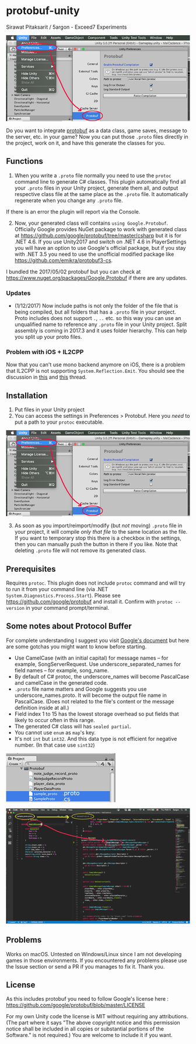 # protobuf-unity
Sirawat Pitaksarit / 5argon - Exceed7 Experiments

![settings](https://github.com/5argon/protobuf-unity/raw/master/images/settings.png)

Do you want to integrate [protobuf](https://github.com/google/protobuf) as a data class, game saves, message to the server, etc. in your game? Now you can put those `.proto` files directly in the project, work on it, and have this generate the classes for you.

## Functions
1. When you write a `.proto` file normally you need to use the `protoc` command line to generate C# classes. This plugin automatically find all your `.proto` files in your Unity project, generate them all, and output respective class file at the same place as the `.proto` file. It automatically regenerate when you change any `.proto` file.

If there is an error the plugin will report via the Console. 

2. Now, your generated class will contains `using Google.Protobuf`. Officially Google provides NuGet package to work with generated class at https://github.com/google/protobuf/tree/master/csharp but it is for .NET 4.6. If you use Unity2017 and switch on .NET 4.6 in PlayerSettings you will have an option to use Google's official package, but if you stay with .NET 3.5 you need to use the unofficial modified package like https://github.com/emikra/protobuf3-cs. 

I bundled the 2017/05/02 protobuf but you can check at https://www.nuget.org/packages/Google.Protobuf if there are any updates.

### Updates
- (1/12/2017) Now include paths is not only the folder of the file that is being compiled, but all folders that has a `.proto` file in your project. Proto includes does not support `.`, `..` etc. so this way you can use an unqualified name to reference any `.proto` file in your Unity project. Split assembly is coming in 2017.3 and it uses folder hierarchy. This can help you split up your proto files.

### Problem with iOS + IL2CPP

Now that you can't use mono backend anymore on iOS, there is a problem that IL2CPP is not supporting `System.Reflection.Emit`. You should see the discussion in [this](https://github.com/google/protobuf/issues/644) and [this](https://github.com/google/protobuf/pull/3794) thread.

## Installation 

1. Put files in your Unity project
2. You can access the settings in Preferences > Protobuf. Here you *need* to put a path to your `protoc` executable.

![settings](https://github.com/5argon/protobuf-unity/raw/master/images/settings.png)

3. As soon as you import/reimport/modify (but *not* moving) `.proto` file in your project, it will compile *only that file* to the same location as the file. If you want to temporary stop this there is a checkbox in the settings, then you can manually push the button in there if you like. Note that deleting `.proto` file will not remove its generated class.
 
## Prerequisites
Requires `protoc`. This plugin does not include `protoc` command and will try to run it from your command line (via .NET `System.Diagnostics.Process.Start`). Please see https://github.com/google/protobuf and install it. Confirm with `protoc --version` in your command prompt/terminal.

## Some notes about Protocol Buffer
For complete understanding I suggest you visit [Google's document](https://developers.google.com/protocol-buffers/docs/overview) but here are some gotchas you might want to know before starting.

- Use CamelCase (with an initial capital) for message names – for example, SongServerRequest. Use underscore_separated_names for field names – for example, song_name.
- By default of C# protoc, the underscore_names will become PascalCase and camelCase in the generated code.
- `.proto` file name matters and Google suggests you use underscore_names.proto. It will become the output file name in PascalCase. (Does not related to the file's content or the message definition inside at all.)
- Field index 1 to 15 has the lowest storage overhead so put fields that likely to occur often in this range.
- The generated C# class will has `sealed partial`.
- You cannot use `enum` as `map`'s key.
- It's not `int` but `int32`. And this data type is not efficient for negative number. (In that case use `sint32`)

![project](https://github.com/5argon/protobuf-unity/raw/master/images/project.png)

![code compare](https://github.com/5argon/protobuf-unity/raw/master/images/codecompare.png)

## Problems

Works on macOS. Untested on Windows/Linux since I am not developing games in those environments. If you encountered any problems please use the Issue section or send a PR if you manages to fix it. Thank you.

## License
As this includes protobuf you need to follow Google's license here : https://github.com/google/protobuf/blob/master/LICENSE

For my own Unity code the license is MIT without requiring any attributions. (The part where it says "The above copyright notice and this permission notice shall be included in all copies or substantial portions of the Software." is not required.) You are welcome to include it if you want.

